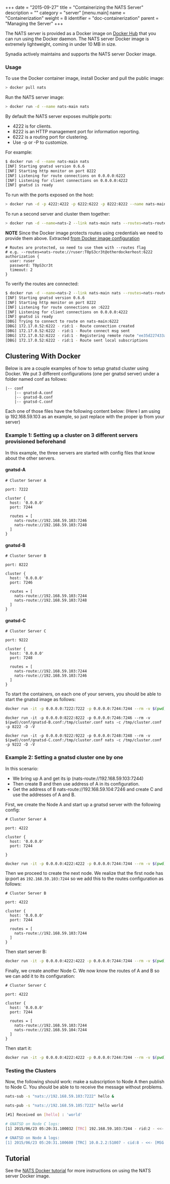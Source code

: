 +++
date = "2015-09-27"
title = "Containerizing the NATS Server"
description = ""
category = "server"
[menu.main]
  name = "Containerization"
  weight = 8
  identifier = "doc-containerization"
  parent = "Managing the Server"
+++

The NATS server is provided as a Docker image on [Docker Hub](https://hub.docker.com/_/nats/) that you can run using the Docker daemon. The NATS server Docker image is extremely lightweight, coming in under 10 MB in size.

Synadia actively maintains and supports the NATS server Docker image.

### Usage

To use the Docker container image, install Docker and pull the public image:

```sh
> docker pull nats
```

Run the NATS server image:

```sh
> docker run -d --name nats-main nats
```

By default the NATS server exposes multiple ports:

- 4222 is for clients.
- 8222 is an HTTP management port for information reporting.
- 6222 is a routing port for clustering.
- Use -p or -P to customize.

For example:

```sh
$ docker run -d --name nats-main nats
[INF] Starting gnatsd version 0.6.6
[INF] Starting http monitor on port 8222
[INF] Listening for route connections on 0.0.0.0:6222
[INF] Listening for client connections on 0.0.0.0:4222
[INF] gnatsd is ready
```

To run with the ports exposed on the host:

```sh
> docker run -d -p 4222:4222 -p 6222:6222 -p 8222:8222 --name nats-main nats
```

To run a second server and cluster them together:

```sh
> docker run -d --name=nats-2 --link nats-main nats --routes=nats-route://ruser:T0pS3cr3t@nats-main:6222
```

**NOTE** Since the Docker image protects routes using credentials we need to provide them above. Extracted [from Docker image configuration](https://github.com/nats-io/nats-docker/blob/master/amd64/gnatsd.conf#L16-L20)

```ascii
# Routes are protected, so need to use them with --routes flag
# e.g. --routes=nats-route://ruser:T0pS3cr3t@otherdockerhost:6222
authorization {
  user: ruser
  password: T0pS3cr3t
  timeout: 2
}
```

To verify the routes are connected:

```sh
$ docker run -d --name=nats-2 --link nats-main nats --routes=nats-route://ruser:T0pS3cr3t@nats-main:6222 -DV
[INF] Starting gnatsd version 0.6.6
[INF] Starting http monitor on port 8222
[INF] Listening for route connections on :6222
[INF] Listening for client connections on 0.0.0.0:4222
[INF] gnatsd is ready
[DBG] Trying to connect to route on nats-main:6222
[DBG] 172.17.0.52:6222 - rid:1 - Route connection created
[DBG] 172.17.0.52:6222 - rid:1 - Route connect msg sent
[DBG] 172.17.0.52:6222 - rid:1 - Registering remote route "ee35d227433a738c729f9422a59667bb"
[DBG] 172.17.0.52:6222 - rid:1 - Route sent local subscriptions
```

## Clustering With Docker

Below is are a couple examples of how to setup gnatsd cluster using Docker. We put 3 different configurations (one per gnatsd server) under a folder named conf as follows:

```ascii
|-- conf
    |-- gnatsd-A.conf
    |-- gnatsd-B.conf
    |-- gnatsd-C.conf
```

Each one of those files have the following content below: (Here I am using ip 192.168.59.103 as an example, so just replace with the proper ip from your server)

### Example 1: Setting up a cluster on 3 different servers provisioned beforehand

In this example, the three servers are started with config files that know about the other servers.

#### gnatsd-A

```ascii
# Cluster Server A

port: 7222

cluster {
  host: '0.0.0.0'
  port: 7244

  routes = [
    nats-route://192.168.59.103:7246
    nats-route://192.168.59.103:7248
  ]
}
```

#### gnatsd-B

```ascii
# Cluster Server B

port: 8222

cluster {
  host: '0.0.0.0'
  port: 7246

  routes = [
    nats-route://192.168.59.103:7244
    nats-route://192.168.59.103:7248
  ]
}
```

#### gnatsd-C

```ascii
# Cluster Server C

port: 9222

cluster {
  host: '0.0.0.0'
  port: 7248

  routes = [
    nats-route://192.168.59.103:7244
    nats-route://192.168.59.103:7246
  ]
}
```

To start the containers, on each one of your servers, you should be able to start the gnatsd image as follows:

```sh
docker run -it -p 0.0.0.0:7222:7222 -p 0.0.0.0:7244:7244 --rm -v $(pwd)/conf/gnatsd-A.conf:/tmp/cluster.conf nats -c /tmp/cluster.conf -p 7222 -D -V
```

```
docker run -it -p 0.0.0.0:8222:8222 -p 0.0.0.0:7246:7246 --rm -v $(pwd)/conf/gnatsd-B.conf:/tmp/cluster.conf nats -c /tmp/cluster.conf -p 8222 -D -V
```

```
docker run -it -p 0.0.0.0:9222:9222 -p 0.0.0.0:7248:7248 --rm -v $(pwd)/conf/gnatsd-C.conf:/tmp/cluster.conf nats -c /tmp/cluster.conf -p 9222 -D -V
```

### Example 2: Setting a gnatsd cluster one by one

In this scenario:

- We bring up A and get its ip (nats-route://192.168.59.103:7244)
- Then create B and then use address of A in its configuration.
- Get the address of B nats-route://192.168.59.104:7246 and create C and use the addresses of A and B.

First, we create the Node A and start up a gnatsd server with the following config:

```ascii
# Cluster Server A

port: 4222

cluster {
  host: '0.0.0.0'
  port: 7244

}
```

```sh
docker run -it -p 0.0.0.0:4222:4222 -p 0.0.0.0:7244:7244 --rm -v $(pwd)/conf/gnatsd-A.conf:/tmp/cluster.conf nats -c /tmp/cluster.conf -p 4222 -D -V
```

Then we proceed to create the next node. We realize that the first node has ip:port as `192.168.59.103:7244` so we add this to the routes configuration as follows:

```ascii
# Cluster Server B

port: 4222

cluster {
  host: '0.0.0.0'
  port: 7244

  routes = [
    nats-route://192.168.59.103:7244
  ]
}
```

Then start server B:

```sh
docker run -it -p 0.0.0.0:4222:4222 -p 0.0.0.0:7244:7244 --rm -v $(pwd)/conf/gnatsd-B.conf:/tmp/cluster.conf nats -c /tmp/cluster.conf -p 4222 -D -V
```

Finally, we create another Node C. We now know the routes of A and B so we can add it to its configuration:

```ascii
# Cluster Server C

port: 4222

cluster {
  host: '0.0.0.0'
  port: 7244

  routes = [
    nats-route://192.168.59.103:7244
    nats-route://192.168.59.104:7244
  ]
}
```

Then start it:

```sh
docker run -it -p 0.0.0.0:4222:4222 -p 0.0.0.0:7244:7244 --rm -v $(pwd)/conf/gnatsd-C.conf:/tmp/cluster.conf nats -c /tmp/cluster.conf -p 9222 -D -V
```

### Testing the Clusters

Now, the following should work: make a subscription to Node A then publish to Node C. You should be able to to receive the message without problems.

```sh
nats-sub -s "nats://192.168.59.103:7222" hello &

nats-pub -s "nats://192.168.59.105:7222" hello world

[#1] Received on [hello] : 'world'

# GNATSD on Node C logs:
[1] 2015/06/23 05:20:31.100032 [TRC] 192.168.59.103:7244 - rid:2 - <<- [MSG hello RSID:8:2 5]

# GNATSD on Node A logs:
[1] 2015/06/23 05:20:31.100600 [TRC] 10.0.2.2:51007 - cid:8 - <<- [MSG hello 2 5]
```

## Tutorial

See the [NATS Docker tutorial](/doc/additional_documentation/gnatsd-docker/) for more instructions on using the NATS server Docker image.
